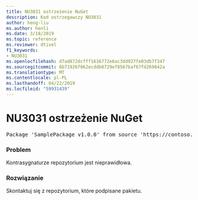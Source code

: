 ```yaml
---
title: NU3031 ostrzeżenie NuGet
description: Kod ostrzegawczy NU3031
author: heng-liu
ms.author: henli
ms.date: 3/18/2019
ms.topic: reference
ms.reviewer: dtivel
f1_keywords:
- NU3031
ms.openlocfilehash: d7ad872dcfff1616772e6ac3dd927fe03db7f347
ms.sourcegitcommit: 6b71926f062ecddb8729ef8567baf67fd269642a
ms.translationtype: MT
ms.contentlocale: pl-PL
ms.lasthandoff: 04/22/2019
ms.locfileid: "59931439"
---
```

# <a name="nuget-warning-nu3031"></a>NU3031 ostrzeżenie NuGet

<pre>Package 'SamplePackage v1.0.0' from source 'https://contoso.com/index.json': The repository countersignature is invalid.</pre>

### <a name="issue"></a>Problem

Kontrasygnaturze repozytorium jest nieprawidłowa.


### <a name="solution"></a>Rozwiązanie

Skontaktuj się z repozytorium, które podpisane pakietu. 